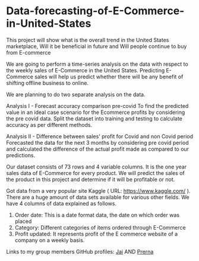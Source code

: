 # Data-forecasting-of-E-Commerce-in-United-States

This project will show what is the overall trend in the United States marketplace,  Will it be beneficial in future and Will people continue to buy from E-commerce

We are going to perform a time-series analysis on the data with respect to the weekly sales of E-Commerce in the United States. Predicting E-Commerce sales will help us predict whether there will be any benefit of shifting offline business to online.

We are planning to do two separate analysis on the data. 

Analysis I - Forecast accuracy comparison pre-covid
To find the predicted value in an ideal case scenario for the Ecommerce profits by 	considering the pre covid data. Split the dataset into training and testing to calculate accuracy as per different 	methods.

Analysis II - Difference between sales' profit for Covid and non Covid period
Forecasted the data for the next 3 months by considering pre covid period and calculated the difference of the actual profit made as compared to our predictions. 

Our dataset consists of 73 rows and 4 variable columns. It is the one year sales data of E-Commerce for every product. We will predict the sales of the product in this project and determine if it will be profitable or not.

Got data from a very popular site Kaggle ( URL: https://www.kaggle.com/ ). There are a huge amount of data sets available for various other fields. We have 4 columns of data explained as follows.

1. Order date: This is a date format data, the date on which order was placed
2. Category: Different categories of items ordered through E-Commerce
3. Profit updated: It represents profit of the E commerce website of a company on a weekly basis.


Links to my group members GitHub profiles:
[Jai](https://github.com/Jaihinduja) AND
[Prerna](https://github.com/PrernaSharma96) 


